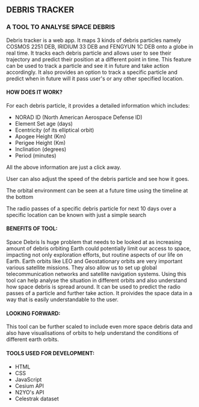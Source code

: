 ## DEBRIS TRACKER


### A TOOL TO ANALYSE SPACE DEBRIS


Debris tracker is a web app. It maps 3 kinds of debris particles namely COSMOS 2251 DEB, IRIDIUM 33 DEB and FENGYUN 1C DEB onto a globe in real time. It tracks each debris particle and allows user to see their trajectory and predict their position at a different point in time. This feature can be used to track a particle and see it in future and take action accordingly. It also provides an option to track a specific particle and predict when in future will it pass user's or any other specified location.

#### HOW DOES IT WORK?


For each debris particle, it provides a detailed information which includes:
<ul>
  <li>NORAD ID (North American Aerospace Defense ID)
  <li>Element Set age (days)
  <li>Ecentricity (of its elliptical orbit)
  <li>Apogee Height (Km)
 <li>Perigee Height (Km)
 <li>Inclination (degrees)
 <li>Period (minutes)
</ul>

All the above information are just a click away.

User can also adjust the speed of the debris particle and see how it goes.



The orbital environment can be seen at a future time using the timeline at the bottom



The radio passes of a specific debris particle for next 10 days over a specific location can be known with just a simple search

#### BENEFITS OF TOOL:
Space Debris Is huge problem that needs to be looked at as increasing amount of debris orbiting Earth could potentially limit our access to space, impacting not only exploration efforts, but routine aspects of our life on Earth. Earth orbits like LEO and Geostationary orbits are very important various satellite missions. They also allow us to set up global telecommunication networks and satellite navigation systems. Using this tool can help analyse the situation in different orbits and also understand how space debris is spread around. It can be used to predict the radio passes of a particle and further take action. It proivides the space data in a way that is easily understandable to the user.



#### LOOKING FORWARD:
This tool can be further scaled to include even more space debris data and also have visualisations of orbits to help understand the conditions of different earth orbits.



#### TOOLS USED FOR DEVELOPMENT:
<ul>
  <li>HTML
  <li>CSS
  <li>JavaScript
  <li>Cesium API
 <li>N2YO's API
 <li>Celestrak dataset
</ul>




